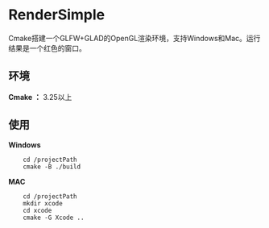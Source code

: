 # RenderSimple
Cmake搭建一个GLFW+GLAD的OpenGL渲染环境，支持Windows和Mac。运行结果是一个红色的窗口。

## 环境
**Cmake ：** 3.25以上 

## 使用
**Windows**

```    
    cd /projectPath
    cmake -B ./build
```
**MAC**
```
    cd /projectPath
    mkdir xcode
    cd xcode
    cmake -G Xcode ..
```
